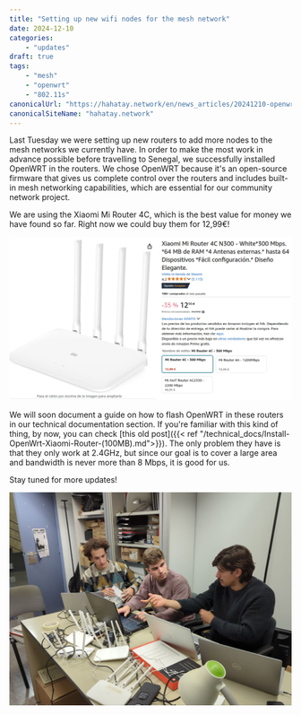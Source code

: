 ```yaml
---
title: "Setting up new wifi nodes for the mesh network"
date: 2024-12-10
categories:
    - "updates"
draft: true
tags:
    - "mesh"
    - "openwrt"
    - "802.11s"
canonicalUrl: "https://hahatay.network/en/news_articles/20241210-openwrt-workshop/" 
canonicalSiteName: "hahatay.network"
---
```


Last Tuesday we were setting up new routers to add more nodes to the mesh networks we currently have. In order to make the most work in advance possible before travelling to Senegal, we successfully installed OpenWRT in the routers. We chose OpenWRT because it's an open-source firmware that gives us complete control over the routers and includes built-in mesh networking capabilities, which are essential for our community network project.

We are using the Xiaomi Mi Router 4C, which is the best value for money we have found so far. Right now we could buy them for 12,99€!

![xiaomi_4c_deal](images/xiaomi_4c_deal.png "Xiaomi 4C deal")

We will soon document a guide on how to flash OpenWRT in these routers in our technical documentation section. If you're familiar with this kind of thing, by now, you can check [this old post]({{< ref "/technical_docs/Install-OpenWrt-Xiaomi-Router-(100MB).md">}}). The only problem they have is that they only work at 2.4GHz, but since our goal is to cover a large area and bandwidth is never more than 8 Mbps, it is good for us.

Stay tuned for more updates!

![us_in_the_office](images/us_in_the_office.jpg "More veterans (right) teaching the new team members (left) how to flash OpenWRT in the routers")